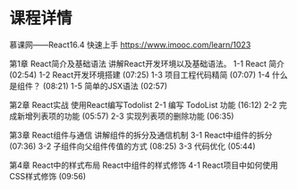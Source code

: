 # 课程详情

慕课网——React16.4 快速上手
https://www.imooc.com/learn/1023


第1章 React简介及基础语法
讲解React开发环境以及基础语法。
 1-1 React 简介 (02:54)
 1-2 React开发环境搭建 (07:25)
 1-3 项目工程代码精简 (07:07)
 1-4 什么是组件？ (08:21)
 1-5 简单的JSX语法 (02:57)

第2章 React实战
使用React编写Todolist
 2-1 编写 TodoList 功能 (16:12)
 2-2 完成新增列表项的功能 (05:57)
 2-3 实现列表项的删除功能 (06:35)

第3章 React组件与通信
讲解组件的拆分及通信机制
 3-1 React中组件的拆分 (07:36)
 3-2 子组件向父组件传值的方式 (08:25)
 3-3 代码优化 (05:44)
 
第4章 React中的样式布局
React中组件的样式修饰
 4-1 React项目中如何使用CSS样式修饰 (09:56)